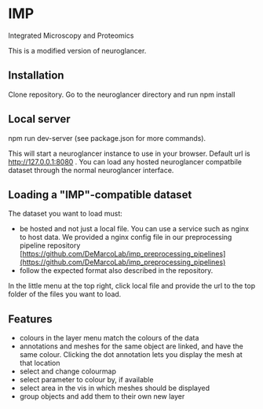 # IMP
Integrated Microscopy and Proteomics

This is a modified version of neuroglancer. 

## Installation
Clone repository. Go to the neuroglancer directory and run npm install

## Local server
npm run dev-server  (see package.json for more commands).

This will start a neuroglancer instance to use in your browser. Default url is http://127.0.0.1:8080 .
You can load any hosted neuroglancer compatbile dataset through the normal neuroglancer interface.

## Loading a "IMP"-compatible dataset
The dataset you want to load must:
-  be hosted and not just a local file. You can use a service such as nginx to host data. We provided a nginx config file in our preprocessing pipeline repository [https://github.com/DeMarcoLab/imp_preprocessing_pipelines](https://github.com/DeMarcoLab/imp_preprocessing_pipelines)
-  follow the expected format also described in the repository.

In the little menu at the top right, click local file and provide the url to the top folder of the files you want to load.

## Features
- colours in the layer menu match the colours of the data
- annotations and meshes for the same object are linked, and have the same colour. Clicking the dot annotation lets you display the mesh at that location
- select and change colourmap
- select parameter to colour by, if available
- select area in the vis in which meshes should be displayed
- group objects and add them to their own new layer

